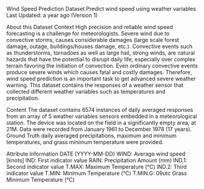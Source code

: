 Wind Speed Prediction Dataset
Predict wind speed using weather variables
Last Updated: a year ago (Version 1)

About this Dataset
Context
High precision and reliable wind speed forecasting is a challenge for meteorologists. Severe wind due to convective storms, causes considerable damages (large scale forest damage, outage, buildings/houses damage, etc.). Convective events such as thunderstorms, tornadoes as well as large hail, strong winds, are natural hazards that have the potential to disrupt daily life, especially over complex terrain favoring the initiation of convection. Even ordinary convective events produce severe winds which causes fatal and costly damages. Therefore, wind speed prediction is an important task to get advanced severe weather warning. This dataset contains the responses of a weather sensor that collected different weather variables such as temperatures and precipitation.

Content
The dataset contains 6574 instances of daily averaged responses from an array of 5 weather variables sensors embedded in a meteorological station. The device was located on the field in a significantly empty area, at 21M. Data were recorded from January 1961 to December 1978 (17 years). Ground Truth daily averaged precipitations, maximum and minimum temperatures, and grass minimum temperature were provided.

Attribute Information
DATE (YYYY-MM-DD)
WIND: Average wind speed [knots]
IND: First indicator value
RAIN: Precipitation Amount (mm)
IND.1: Second indicator value
T.MAX: Maximum Temperature (°C)
IND.2: Third indicator value
T.MIN: Minimum Temperature (°C)
T.MIN.G: 09utc Grass Minimum Temperature (°C)